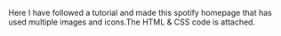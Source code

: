 Here I have followed a tutorial and made this spotify homepage that has used multiple images and icons.The HTML & CSS code is attached.
